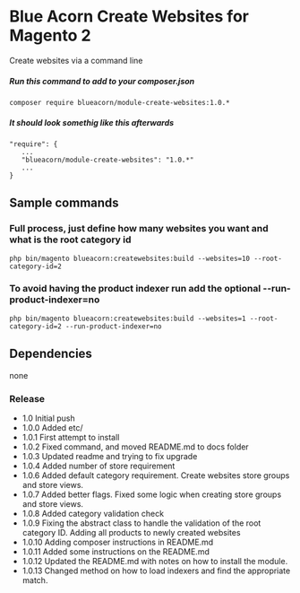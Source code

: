 # Blue Acorn Create Websites for Magento 2

Create websites via a command line

##### Run this command to add to your composer.json
    
    composer require blueacorn/module-create-websites:1.0.*
    
##### It should look somethig like this afterwards
    "require": {
       ...
       "blueacorn/module-create-websites": "1.0.*"
       ...
    }
 
## Sample commands
    
### Full process, just define how many websites you want and what is the root category id    
    php bin/magento blueacorn:createwebsites:build --websites=10 --root-category-id=2
    
### To avoid having the product indexer run add the optional --run-product-indexer=no
    php bin/magento blueacorn:createwebsites:build --websites=1 --root-category-id=2 --run-product-indexer=no 
## Dependencies
none

### Release
* 1.0 Initial push
* 1.0.0 Added etc/
* 1.0.1 First attempt to install
* 1.0.2 Fixed command, and moved README.md to docs folder
* 1.0.3 Updated readme and trying to fix upgrade 
* 1.0.4 Added number of store requirement
* 1.0.6 Added default category requirement.  Create websites store groups and store views.
* 1.0.7 Added better flags.  Fixed some logic when creating store groups and store views.
* 1.0.8 Added category validation check
* 1.0.9 Fixing the abstract class to handle the validation of the root category ID.  Adding all products to newly created websites 
* 1.0.10 Adding composer instructions in README.md
* 1.0.11 Added some instructions on the README.md
* 1.0.12 Updated the README.md with notes on how to install the module.
* 1.0.13 Changed method on how to load indexers and find the appropriate match.
